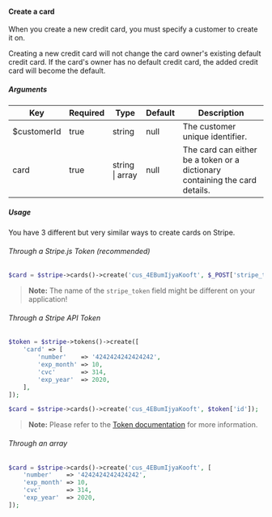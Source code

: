 #### Create a card

When you create a new credit card, you must specify a customer to create it on.

Creating a new credit card will not change the card owner's existing default credit card. If the card's owner has no default credit card, the added credit card will become the default.

##### Arguments

<table>
    <thead>
        <th>Key</th>
        <th>Required</th>
        <th>Type</th>
        <th>Default</th>
        <th>Description</th>
    </thead>
    <tbody>
        <tr>
            <td>$customerId</td>
            <td>true</td>
            <td>string</td>
            <td>null</td>
            <td>The customer unique identifier.</td>
        </tr>
        <tr>
            <td>card</td>
            <td>true</td>
            <td>string | array</td>
            <td>null</td>
            <td>The card can either be a token or a dictionary containing the card details.</td>
        </tr>
    </tbody>
</table>

##### Usage

You have 3 different but very similar ways to create cards on Stripe.

###### Through a Stripe.js Token (recommended)

```php
$card = $stripe->cards()->create('cus_4EBumIjyaKooft', $_POST['stripe_token']);
```

> **Note:** The name of the `stripe_token` field might be different on your application!

###### Through a Stripe API Token

```php
$token = $stripe->tokens()->create([
    'card' => [
        'number'    => '4242424242424242',
        'exp_month' => 10,
        'cvc'       => 314,
        'exp_year'  => 2020,
    ],
]);

$card = $stripe->cards()->create('cus_4EBumIjyaKooft', $token['id']);
```

> **Note:** Please refer to the [Token documentation](#tokens) for more information.

###### Through an array

```php
$card = $stripe->cards()->create('cus_4EBumIjyaKooft', [
    'number'    => '4242424242424242',
    'exp_month' => 10,
    'cvc'       => 314,
    'exp_year'  => 2020,
]);
```
